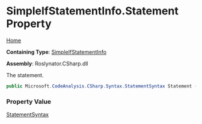 # SimpleIfStatementInfo\.Statement Property

[Home](../../../../../README.md)

**Containing Type**: [SimpleIfStatementInfo](../README.md)

**Assembly**: Roslynator\.CSharp\.dll

  
The statement\.

```csharp
public Microsoft.CodeAnalysis.CSharp.Syntax.StatementSyntax Statement { get; }
```

### Property Value

[StatementSyntax](https://docs.microsoft.com/en-us/dotnet/api/microsoft.codeanalysis.csharp.syntax.statementsyntax)

